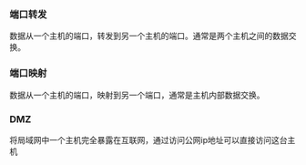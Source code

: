 ### 端口转发

数据从一个主机的端口，转发到另一个主机的端口。通常是两个主机之间的数据交换。

### 端口映射

数据从一个主机的端口，映射到另一个端口，通常是主机内部数据交换。

### DMZ

将局域网中一个主机完全暴露在互联网，通过访问公网ip地址可以直接访问这台主机